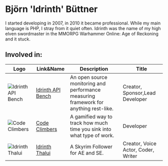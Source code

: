 # Björn 'Idrinth' Büttner

I started developing in 2007, in 2010 it became professional. While my main language is PHP, I stray from it quiet often. Idrinth was the name of my high elven swordmaster in the MMORPG Warhammer Online: Age of Reckoning and it stuck.

## Involved in:

| Logo | Link&Name | Description | Title |
| ---- | ---- | ---- | --- |
| ![Idrinth API Bench](https://avatars.githubusercontent.com/u/168795631?s=200&v=4) | [Idrinth API Bench](https://github.com/idrinth-api-bench) | An open source monitoring and performance measuring framework for anything rest-like. | Creator, Sponsor,Lead Developer |
| ![Code Climbers](https://avatars.githubusercontent.com/u/172068413?s=200&v=4) | [Code Climbers](https://github.com/CodeClimbersIO) | A gamified way to track how much time you sink into what type of work. | Developer |
| ![Idrinth Thalui](https://avatars.githubusercontent.com/u/186255462?s=200&v=4) | [Idrinth Thalui](https://github.com/CodeClimbersIO) | A Skyrim Follower for AE and SE. | Creator, Voice Actor, Coder, Writer |
